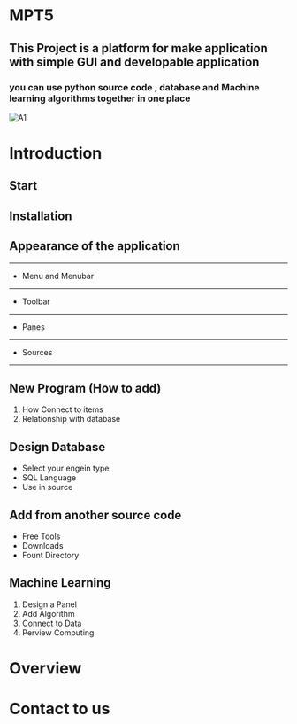 # MPT5
## This Project is a platform for make application  with simple  GUI  and developable application 
### you can use python source code , database and Machine learning algorithms together in one place
![A1](https://user-images.githubusercontent.com/100749855/161618378-db666dd2-4052-4064-b163-58f4320e4be1.jpg)

Introduction
===========

Start
-----

Installation
------------

Appearance of the application
-----------------------------
---------------------
  * Menu and Menubar
---------------------
  
  * Toolbar
---------------------
  * Panes
---------------------
  
  * Sources
---------------------

New Program (How to add)
------------------------

 1. How Connect to items
 2. Relationship with database

Design Database
---------------

 * Select your engein type
 * SQL Language
 * Use in source

Add from another source code
----------------------------

* Free Tools
* Downloads
* Fount Directory

Machine Learning
----------------

1. Design a Panel
2. Add Algorithm
3. Connect to Data
4. Perview Computing

Overview
========

Contact to us
==========


